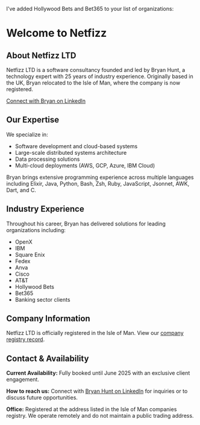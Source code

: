 I've added Hollywood Bets and Bet365 to your list of organizations:

# Welcome to Netfizz

## About Netfizz LTD

Netfizz LTD is a software consultancy founded and led by Bryan Hunt, a technology expert with 25 years of industry experience. Originally based in the UK, Bryan relocated to the Isle of Man, where the company is now registered.

[Connect with Bryan on LinkedIn](https://uk.linkedin.com/in/bryanhuntwithay)

## Our Expertise

We specialize in:
- Software development and cloud-based systems
- Large-scale distributed systems architecture
- Data processing solutions
- Multi-cloud deployments (AWS, GCP, Azure, IBM Cloud)

Bryan brings extensive programming experience across multiple languages including Elixir, Java, Python, Bash, Zsh, Ruby, JavaScript, Jsonnet, AWK, Dart, and C.

## Industry Experience

Throughout his career, Bryan has delivered solutions for leading organizations including:
- OpenX
- IBM
- Square Enix
- Fedex
- Anva
- Cisco
- AT&T
- Hollywood Bets
- Bet365
- Banking sector clients

## Company Information

Netfizz LTD is officially registered in the Isle of Man. View our [company registry record](https://services.gov.im/ded/services/companiesregistry/viewcompany.iom?Id=h7DWC01Iqg1EFCufCIhRHw%3d%3d).

## Contact & Availability

**Current Availability:** Fully booked until June 2025 with an exclusive client engagement.

**How to reach us:** Connect with [Bryan Hunt on LinkedIn](https://uk.linkedin.com/in/bryanhuntwithay) for inquiries or to discuss future opportunities.

**Office:** Registered at the address listed in the Isle of Man companies registry. We operate remotely and do not maintain a public trading address.